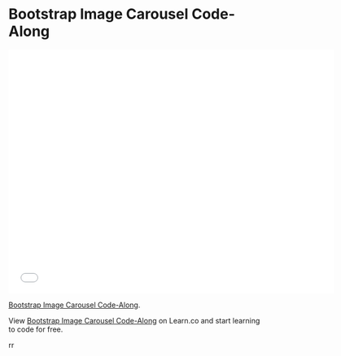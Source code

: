 # Bootstrap Image Carousel Code-Along

<iframe width="640" height="480" src="//www.youtube.com/embed/IFS0kPBu7CQ?rel=0&modestbranding=1" frameborder="0" allowfullscreen></iframe>

<p><a href="https://www.youtube.com/watch?v=IFS0kPBu7CQ">Bootstrap Image Carousel Code-Along</a>.</p>

<p data-visibility='hidden'>View <a href='https://learn.co/lessons/bootstrap-image-carousel-code-along' title='Bootstrap Image Carousel Code-Along'>Bootstrap Image Carousel Code-Along</a> on Learn.co and start learning to code for free.</p>
 rr
